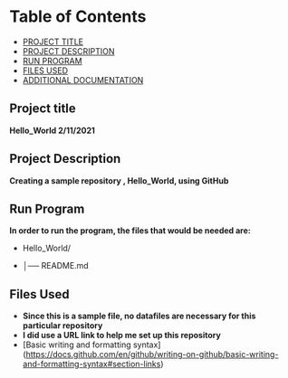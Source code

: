 # Table of Contents

- [PROJECT TITLE](#Project-Title)
- [PROJECT DESCRIPTION](#Project-Description)
- [RUN PROGRAM](#Run-program)
- [FILES USED](#files-used)
- [ADDITIONAL DOCUMENTATION](#additional-documentation)

## Project title

**Hello_World 2/11/2021**

## Project Description

**Creating a sample repository , Hello_World,  using GitHub**

## Run Program

**In order to run the program, the files that would be needed are:**
- Hello_World/

- │── README.md
  
## Files Used

- **Since this is a sample file, no datafiles are necessary for this particular repository**
- **I did use a URL link to help me set up this repository**
- [Basic writing and formatting syntax] (https://docs.github.com/en/github/writing-on-github/basic-writing-and-formatting-syntax#section-links)
